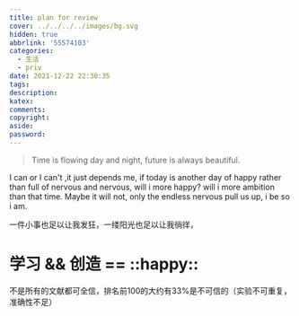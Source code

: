 ```yaml
---
title: plan for review
cover: ../../../../images/bg.svg
hidden: true
abbrlink: '55574103'
categories:
  - 生活
  - priv
date: 2021-12-22 22:30:35
tags:
description:
katex:
comments:
copyright:
aside:
password:
---
```


> Time is flowing day and night, future is always beautiful.

I can or I can't ,it just depends me, if today is another day of happy rather than full of nervous and nervous, will i more happy? will i more ambition than that time. Maybe it will not, only the endless nervous pull us up, i be so i am.

一件小事也足以让我发狂，一缕阳光也足以让我徜徉，

# 学习 && 创造 == ::happy::

不是所有的文献都可全信，排名前100的大约有33%是不可信的（实验不可重复，准确性不足）

